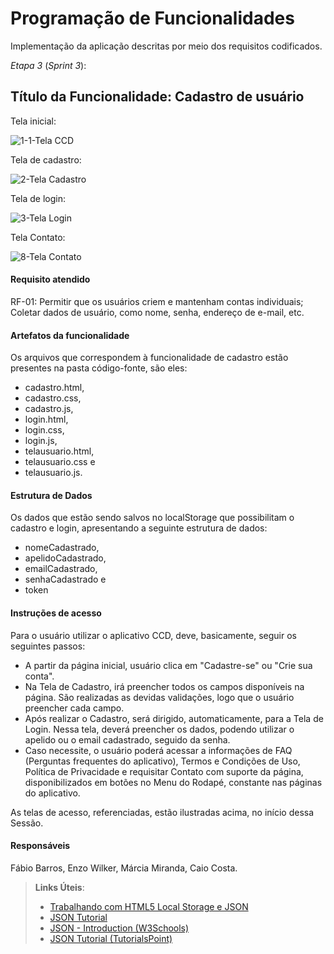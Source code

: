 # Programação de Funcionalidades

Implementação da aplicação descritas por meio dos requisitos codificados. 

*Etapa 3* (_Sprint 3_):

## Título da Funcionalidade: Cadastro de usuário


Tela inicial: 

![1-1-Tela CCD](https://github.com/ICEI-PUC-Minas-PMV-ADS/pmv-ads-2023-2-e1-proj-web-t6-catalogocinematograficodigital/assets/145228139/e287c6d1-cd7f-43fb-9671-1bf006fbf8ec)

Tela de cadastro:

![2-Tela Cadastro](https://github.com/ICEI-PUC-Minas-PMV-ADS/pmv-ads-2023-2-e1-proj-web-t6-catalogocinematograficodigital/assets/145228139/7a214cba-968e-401a-8ee1-eeb384936d11)

Tela de login:

![3-Tela Login](https://github.com/ICEI-PUC-Minas-PMV-ADS/pmv-ads-2023-2-e1-proj-web-t6-catalogocinematograficodigital/assets/145228139/78d9d46a-43ee-4de2-918c-e3a492a7ed1b)

Tela Contato:

![8-Tela Contato](https://github.com/ICEI-PUC-Minas-PMV-ADS/pmv-ads-2023-2-e1-proj-web-t6-catalogocinematograficodigital/assets/145228139/ffb5e286-b3e7-4d17-a2e5-66d9b757f895)



#### Requisito atendido

RF-01: Permitir que os usuários criem e mantenham contas individuais; Coletar dados de usuário, como nome, senha, endereço de e-mail, etc.

#### Artefatos da funcionalidade
Os arquivos que correspondem à funcionalidade de cadastro estão presentes na pasta código-fonte, são eles: 
- cadastro.html,
- cadastro.css,
- cadastro.js,
- login.html,
- login.css,
- login.js,
- telausuario.html,
- telausuario.css e
- telausuario.js.

#### Estrutura de Dados

Os dados que estão sendo salvos no localStorage que possibilitam o cadastro e login, apresentando a seguinte estrutura de dados:
- nomeCadastrado, 
- apelidoCadastrado, 
- emailCadastrado, 
- senhaCadastrado e 
- token

#### Instruções de acesso

Para o usuário utilizar o aplicativo CCD, deve, basicamente, seguir os seguintes passos:
- A partir da página inicial, usuário clica em "Cadastre-se" ou "Crie sua conta".
- Na Tela de Cadastro, irá preencher todos os campos disponíveis na página. São realizadas as devidas validações, logo que o usuário preencher cada campo.
- Após realizar o Cadastro, será dirigido, automaticamente, para a Tela de Login. Nessa tela, deverá preencher os dados, podendo utilizar o apelido ou o email cadastrado, seguido da senha.
- Caso necessite, o usuário poderá acessar a informações de FAQ (Perguntas frequentes do aplicativo), Termos e Condições de Uso, Política de Privacidade e requisitar Contato com suporte da página, disponibilizados em botões no Menu do Rodapé, constante nas páginas do aplicativo.

As telas de acesso, referenciadas, estão ilustradas acima, no início dessa Sessão.

#### Responsáveis

Fábio Barros, Enzo Wilker, Márcia Miranda, Caio Costa.



> **Links Úteis**:
> - [Trabalhando com HTML5 Local Storage e JSON](https://www.devmedia.com.br/trabalhando-com-html5-local-storage-e-json/29045)
> - [JSON Tutorial](https://www.w3resource.com/JSON)
> - [JSON - Introduction (W3Schools)](https://www.w3schools.com/js/js_json_intro.asp)
> - [JSON Tutorial (TutorialsPoint)](https://www.tutorialspoint.com/json/index.htm)
